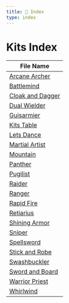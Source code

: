 ```yaml
---
title: 📑 Index
type: index
---
```


# Kits Index

| File Name                                   |
| ------------------------------------------- |
| [Arcane Archer](../Arcane%20Archer)         |
| [Battlemind](../Battlemind)                 |
| [Cloak and Dagger](../Cloak%20and%20Dagger) |
| [Dual Wielder](../Dual%20Wielder)           |
| [Guisarmier](../Guisarmier)                 |
| [Kits Table](../Kits%20Table)               |
| [Lets Dance](../Lets%20Dance)               |
| [Martial Artist](../Martial%20Artist)       |
| [Mountain](../Mountain)                     |
| [Panther](../Panther)                       |
| [Pugilist](../Pugilist)                     |
| [Raider](../Raider)                         |
| [Ranger](../Ranger)                         |
| [Rapid Fire](../Rapid%20Fire)               |
| [Retiarius](../Retiarius)                   |
| [Shining Armor](../Shining%20Armor)         |
| [Sniper](../Sniper)                         |
| [Spellsword](../Spellsword)                 |
| [Stick and Robe](../Stick%20and%20Robe)     |
| [Swashbuckler](../Swashbuckler)             |
| [Sword and Board](../Sword%20and%20Board)   |
| [Warrior Priest](../Warrior%20Priest)       |
| [Whirlwind](../Whirlwind)                   |
